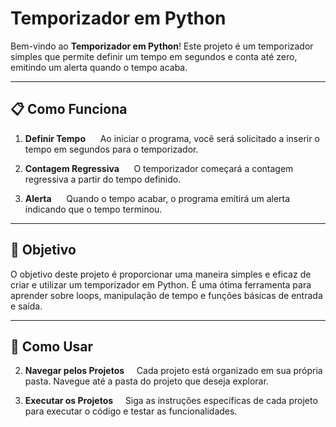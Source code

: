
# Temporizador em Python

Bem-vindo ao **Temporizador em Python**! Este projeto é um temporizador simples que permite definir um tempo em segundos e conta até zero, emitindo um alerta quando o tempo acaba.

---

## 📋 Como Funciona

1. **Definir Tempo**  
    Ao iniciar o programa, você será solicitado a inserir o tempo em segundos para o temporizador.

2. **Contagem Regressiva**  
    O temporizador começará a contagem regressiva a partir do tempo definido.

3. **Alerta**  
    Quando o tempo acabar, o programa emitirá um alerta indicando que o tempo terminou.

---

## 🎯 Objetivo

O objetivo deste projeto é proporcionar uma maneira simples e eficaz de criar e utilizar um temporizador em Python. É uma ótima ferramenta para aprender sobre loops, manipulação de tempo e funções básicas de entrada e saída.

---

## 🚀 Como Usar

2. **Navegar pelos Projetos**  
   Cada projeto está organizado em sua própria pasta. Navegue até a pasta do projeto que deseja explorar.

3. **Executar os Projetos**  
   Siga as instruções específicas de cada projeto para executar o código e testar as funcionalidades.
